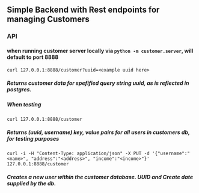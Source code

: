 ## Simple Backend with Rest endpoints for managing Customers

### API
#### when running customer server locally via ```python -m customer.server```, will default to port 8888
```shell
curl 127.0.0.1:8888/customer?uuid=<example uuid here>
```
##### Returns customer data for spefified query string uuid, as is reflected in postgres.

##### When testing
```shell
curl 127.0.0.1:8888/customer
```
##### Returns (uuid, username) key, value pairs for all users in customers db, for testing purposes
```shell
curl -i -H "Content-Type: application/json" -X PUT -d '{"username":"<name>", "address":"<address>", "income":"<income>"}' 127.0.0.1:8888/customer
```
##### Creates a new user within the customer database.  UUID and Create date supplied by the db.
